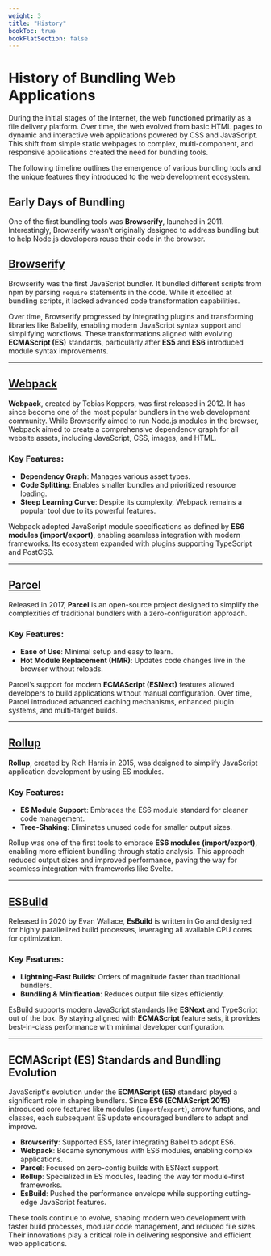 ```yaml
---
weight: 3
title: "History"
bookToc: true
bookFlatSection: false
---
```

# History of Bundling Web Applications

During the initial stages of the Internet, the web functioned primarily as a file delivery platform. Over time, the web evolved from basic HTML pages to dynamic and interactive web applications powered by CSS and JavaScript. This shift from simple static webpages to complex, multi-component, and responsive applications created the need for bundling tools.

The following timeline outlines the emergence of various bundling tools and the unique features they introduced to the web development ecosystem.

## Early Days of Bundling

One of the first bundling tools was **Browserify**, launched in 2011. Interestingly, Browserify wasn’t originally designed to address bundling but to help Node.js developers reuse their code in the browser.

## [Browserify](https://browserify.org/)

Browserify was the first JavaScript bundler. It bundled different scripts from npm by parsing `require` statements in the code. While it excelled at bundling scripts, it lacked advanced code transformation capabilities.

Over time, Browserify progressed by integrating plugins and transforming libraries like Babelify, enabling modern JavaScript syntax support and simplifying workflows. These transformations aligned with evolving **ECMAScript (ES)** standards, particularly after **ES5** and **ES6** introduced module syntax improvements.

---

## [Webpack](https://webpack.js.org/)

**Webpack**, created by Tobias Koppers, was first released in 2012. It has since become one of the most popular bundlers in the web development community. While Browserify aimed to run Node.js modules in the browser, Webpack aimed to create a comprehensive dependency graph for all website assets, including JavaScript, CSS, images, and HTML.

### Key Features:

- **Dependency Graph**: Manages various asset types.
- **Code Splitting**: Enables smaller bundles and prioritized resource loading.
- **Steep Learning Curve**: Despite its complexity, Webpack remains a popular tool due to its powerful features.

Webpack adopted JavaScript module specifications as defined by **ES6 modules (import/export)**, enabling seamless integration with modern frameworks. Its ecosystem expanded with plugins supporting TypeScript and PostCSS.

---

## [Parcel](https://parceljs.org/)

Released in 2017, **Parcel** is an open-source project designed to simplify the complexities of traditional bundlers with a zero-configuration approach.

### Key Features:

- **Ease of Use**: Minimal setup and easy to learn.
- **Hot Module Replacement (HMR)**: Updates code changes live in the browser without reloads.

Parcel’s support for modern **ECMAScript (ESNext)** features allowed developers to build applications without manual configuration. Over time, Parcel introduced advanced caching mechanisms, enhanced plugin systems, and multi-target builds.

---

## [Rollup](https://rollupjs.org/)

**Rollup**, created by Rich Harris in 2015, was designed to simplify JavaScript application development by using ES modules.

### Key Features:

- **ES Module Support**: Embraces the ES6 module standard for cleaner code management.
- **Tree-Shaking**: Eliminates unused code for smaller output sizes.

Rollup was one of the first tools to embrace **ES6 modules (import/export)**, enabling more efficient bundling through static analysis. This approach reduced output sizes and improved performance, paving the way for seamless integration with frameworks like Svelte.

---

## [ESBuild](https://esbuild.github.io/)

Released in 2020 by Evan Wallace, **EsBuild** is written in Go and designed for highly parallelized build processes, leveraging all available CPU cores for optimization.

### Key Features:

- **Lightning-Fast Builds**: Orders of magnitude faster than traditional bundlers.
- **Bundling & Minification**: Reduces output file sizes efficiently.

EsBuild supports modern JavaScript standards like **ESNext** and TypeScript out of the box. By staying aligned with **ECMAScript** feature sets, it provides best-in-class performance with minimal developer configuration.

---

## ECMAScript (ES) Standards and Bundling Evolution

JavaScript's evolution under the **ECMAScript (ES)** standard played a significant role in shaping bundlers. Since **ES6 (ECMAScript 2015)** introduced core features like modules (`import`/`export`), arrow functions, and classes, each subsequent ES update encouraged bundlers to adapt and improve.

- **Browserify**: Supported ES5, later integrating Babel to adopt ES6.
- **Webpack**: Became synonymous with ES6 modules, enabling complex applications.
- **Parcel**: Focused on zero-config builds with ESNext support.
- **Rollup**: Specialized in ES modules, leading the way for module-first frameworks.
- **EsBuild**: Pushed the performance envelope while supporting cutting-edge JavaScript features.

These tools continue to evolve, shaping modern web development with faster build processes, modular code management, and reduced file sizes. Their innovations play a critical role in delivering responsive and efficient web applications.

